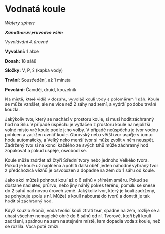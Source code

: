 # Vodnatá koule

*Watery sphere*

***Xanatharuv pruvodce vším***

*Vyvolávání 4. úrovně*

**Vyvolání:** 1 akce

**Dosah:** 18 sáhů

**Složky:** V, P, S (kapka vody)

**Trvání:** Soustředění, až 1 minuta

**Povolání:** Čaroděj, druid, kouzelník

Na místě, které vidíš v dosahu, vyvoláš kouli vody s poloměrem 1 sáh. Koule se může vznášet, ale ne více než 2 sáhy nad zemí, a vydrží po dobu trvání kouzla.

Jakýkoliv tvor, který se nachází v prostoru koule, si musí hodit záchranný hod na Sílu. V případě úspěchu je vytlačen z prostoru koule na nejbližší volné místo vně koule podle jeho volby. V případě neúspěchu je tvor vodou pohlcen a zadržen uvnitř koule. Obrovský nebo větší tvor uspěje v tomto hodu automaticky, a Velký nebo menší tvor si může zvolit v něm neuspět. Zadržený tvor si na konci každého ze svých tahů může záchranný hod zopakovat a pokud uspěje, osvobodí se.

Koule může zadržet až čtyři Střední tvory nebo jednoho Velkého tvora. Pokud je koule už naplněná a pohltí další oběť, jeden náhodně vybraný tvor z předchozích vězňů je osvobozen a dopadne na zem do 1 sáhu od koule.

Jako akci můžeš pohnout koulí až o 6 sáhů v přímém směru. Pokud se dostane nad útes, průrvu, nebo jiný náhlý pokles terénu, pomalu se snese do 2 sáhů nad novou úroveň země. Jakýkoliv tvor, který je koulí zadržený, se pohybuje spolu s ní. Můžeš s koulí nabourat do tvorů a donutit je tak hodit si záchranný hod.

Když kouzlo skončí, voda tvořící kouli ztratí tvar, spadne na zem, rozlije se a uhasí všechny nemagické ohně do 6 sáhů od ní. Tvorové, kteří byli koulí zadrženi, spadnou na zem na stejném místě, kam dopadla voda z koule, než se rozlila. Voda poté zmizí.